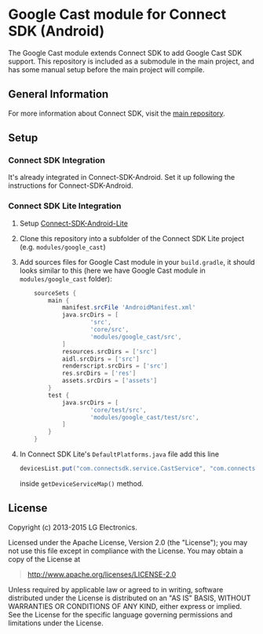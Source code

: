 # Google Cast module for Connect SDK (Android)
The Google Cast module extends Connect SDK to add Google Cast SDK support. This repository is included as a submodule in the main project, and has some manual setup before the main project will compile.

## General Information
For more information about Connect SDK, visit the [main repository](https://github.com/ConnectSDK/Connect-SDK-Android).

## Setup
### Connect SDK Integration
It's already integrated in Connect-SDK-Android. Set it up following the instructions for Connect-SDK-Android.

### Connect SDK Lite Integration
1. Setup [Connect-SDK-Android-Lite](https://github.com/ConnectSDK/Connect-SDK-Android-Lite)
2. Clone this repository into a subfolder of the Connect SDK Lite project (e.g. `modules/google_cast`)
3. Add sources files for Google Cast module in your `build.gradle`, it should looks similar to this (here we have Google Cast module in `modules/google_cast` folder):
    ```groovy
        sourceSets {
            main {
                manifest.srcFile 'AndroidManifest.xml'
                java.srcDirs = [
                        'src',
                        'core/src',
                        'modules/google_cast/src',
                ]
                resources.srcDirs = ['src']
                aidl.srcDirs = ['src']
                renderscript.srcDirs = ['src']
                res.srcDirs = ['res']
                assets.srcDirs = ['assets']
            }
            test {
                java.srcDirs = [
                        'core/test/src',
                        'modules/google_cast/test/src',
                ]
            }
        }
    ```

4. In Connect SDK Lite's `DefaultPlatforms.java` file add this line
    ```groovy
    devicesList.put("com.connectsdk.service.CastService", "com.connectsdk.discovery.provider.CastDiscoveryProvider");
    ```
    inside `getDeviceServiceMap()` method.

## License
Copyright (c) 2013-2015 LG Electronics.

Licensed under the Apache License, Version 2.0 (the "License");
you may not use this file except in compliance with the License.
You may obtain a copy of the License at

> http://www.apache.org/licenses/LICENSE-2.0

Unless required by applicable law or agreed to in writing, software
distributed under the License is distributed on an "AS IS" BASIS,
WITHOUT WARRANTIES OR CONDITIONS OF ANY KIND, either express or implied.
See the License for the specific language governing permissions and
limitations under the License.
